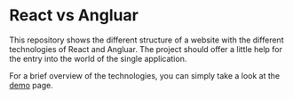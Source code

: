 # React vs Angluar

This repository shows the different structure of a website with the different technologies of React and Angluar. The project should offer a little help for the entry into the world of the single application.

For a brief overview of the technologies, you can simply take a look at the [demo](https://aigenseer.github.io/ReactVsAngluar/) page. 